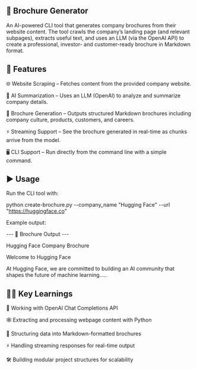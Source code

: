 📄 Brochure Generator
-------------
An AI-powered CLI tool that generates company brochures from their website content.
The tool crawls the company’s landing page (and relevant subpages), extracts useful text, and uses an LLM (via the OpenAI API) to create a professional, investor- and customer-ready brochure in Markdown format.

🚀 Features
---------------
🌐 Website Scraping – Fetches content from the provided company website.

🧠 AI Summarization – Uses an LLM (OpenAI) to analyze and summarize company details.

📄 Brochure Generation – Outputs structured Markdown brochures including company culture, products, customers, and careers.

⚡ Streaming Support – See the brochure generated in real-time as chunks arrive from the model.

🖥️ CLI Support – Run directly from the command line with a simple command.

▶️ Usage
-----------
Run the CLI tool with:

python create-brochure.py --company_name "Hugging Face" --url "https://huggingface.co"


Example output:

--- 📄 Brochure Output ---

Hugging Face Company Brochure

Welcome to Hugging Face

At Hugging Face, we are committed to building an AI community that shapes the future of machine learning..... 

🧑‍💻 Key Learnings
--------------------
🔑 Working with OpenAI Chat Completions API

🕸️ Extracting and processing webpage content with Python

📑 Structuring data into Markdown-formatted brochures

⚡ Handling streaming responses for real-time output

🛠️ Building modular project structures for scalability
